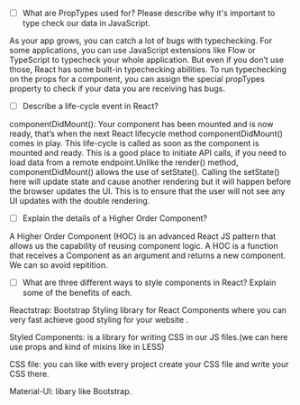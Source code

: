 - [ ] What are PropTypes used for? Please describe why it's important to type check our data in JavaScript.

As your app grows, you can catch a lot of bugs with typechecking. For some applications, you can use JavaScript extensions like Flow or TypeScript to typecheck your whole application. But even if you don’t use those, React has some built-in typechecking abilities. To run typechecking on the props for a component, you can assign the special propTypes property to check if your data you are receiving has bugs.

- [ ] Describe a life-cycle event in React?

componentDidMount():
Your component has been mounted and is now ready, that’s when the next React lifecycle method componentDidMount() comes in play.
This life-cycle is called as soon as the component is mounted and ready. This is a good place to initiate API calls, if you need to load data from a remote endpoint.Unlike the render() method, componentDidMount() allows the use of setState(). Calling the setState() here will update state and cause another rendering but it will happen before the browser updates the UI. This is to ensure that the user will not see any UI updates with the double rendering.


- [ ] Explain the details of a Higher Order Component?

A Higher Order Component (HOC) is an advanced React JS pattern that allows us the capability of reusing component logic. A HOC is a function that receives a Component as an argument and returns a new component.
We can so avoid repitition.


- [ ] What are three different ways to style components in React? Explain some of the benefits of each.

Reactstrap:  Bootstrap Styling library for React Components where you can very fast achieve good styling for your website .

Styled Components: is a library for writing CSS in our JS files.(we can here use props and kind of mixins like in LESS)

CSS file: you can like with every project create your CSS file and write your CSS there.

Material-UI: libary like Bootstrap.